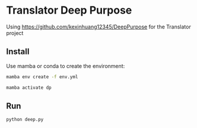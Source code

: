 # Translator Deep Purpose

Using https://github.com/kexinhuang12345/DeepPurpose for the Translator project

## Install

Use mamba or conda to create the environment:

```bash
mamba env create -f env.yml
```

```bash
mamba activate dp
```

## Run

```bash
python deep.py
```